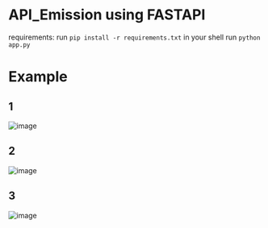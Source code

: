 # API_Emission using FASTAPI

requirements:
run `pip install -r requirements.txt` in your shell
run `python app.py`


# Example
## 1
![image](https://user-images.githubusercontent.com/38938185/141062865-a39d5b3b-1dfc-432c-9199-6b1d3bb1d3b6.png)

## 2
![image](https://user-images.githubusercontent.com/38938185/141062972-e4f98107-21ff-4c68-84ff-a204545d26dd.png)

## 3
![image](https://user-images.githubusercontent.com/38938185/141063186-d23b6d91-2dd4-4974-9e9e-ada4f317fbeb.png)
